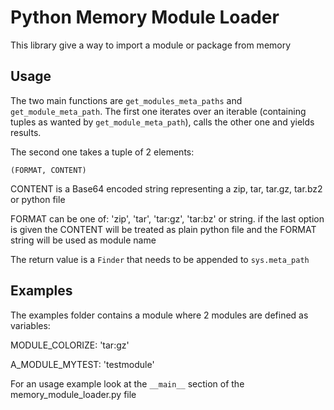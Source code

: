 Python Memory Module Loader
===========================

This library give a way to import a module or package from memory

Usage
-----

The two main functions are `get_modules_meta_paths` and `get_module_meta_path`.
The first one iterates over an iterable (containing tuples as wanted by `get_module_meta_path`), calls the other one and yields results.

The second one takes a tuple of 2 elements:

`(FORMAT, CONTENT)`

CONTENT is a Base64 encoded string representing a zip, tar, tar.gz, tar.bz2 or python file

FORMAT can be one of: 'zip', 'tar', 'tar:gz', 'tar:bz' or string.
    if the last option is given the CONTENT will be treated as plain python file and the FORMAT string will be used as module name

The return value is a `Finder` that needs to be appended to `sys.meta_path`

Examples
--------

The examples folder contains a module where 2 modules are defined as variables:

MODULE_COLORIZE: 'tar:gz'

A_MODULE_MYTEST: 'testmodule'

For an usage example look at the `__main__` section of the memory_module_loader.py file
